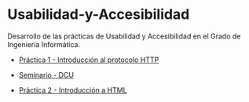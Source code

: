 # Usabilidad-y-Accesibilidad
Desarrollo de las prácticas de Usabilidad y Accesibilidad en el Grado de Ingeniería Informática.

* [Práctica 1 - Introducción al protocolo HTTP](https://github.com/raulrgueztorres-ull/Usabilidad-y-Accesibilidad/tree/master/P1%20-%20Introduccion%20al%20protocolo%20HTTP)

* [Seminario - DCU](https://github.com/raulrgueztorres-ull/Usabilidad-y-Accesibilidad/tree/master/Seminario%20DCU)

* [Práctica 2 - Introducción a HTML](https://raulrgueztorres-ull.github.io/ClubdeLectura/)
